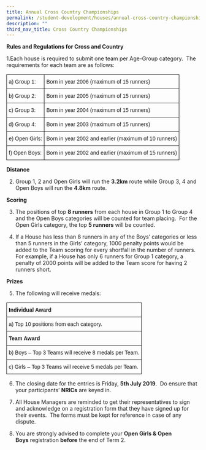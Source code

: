 ```yaml
---
title: Annual Cross Country Championships
permalink: /student-development/houses/annual-cross-country-championships/
description: ""
third_nav_title: Cross Country Championships
---
```

**Rules and Regulations for Cross and Country**

1.Each house is required to submit one team per Age-Group category.  The requirements for each team are as follows:

<style type="text/css">
.tg  {border-collapse:collapse;border-spacing:0;}
.tg td{border-color:black;border-style:solid;border-width:1px;font-family:Arial, sans-serif;font-size:14px;
  overflow:hidden;padding:10px 5px;word-break:normal;}
.tg th{border-color:black;border-style:solid;border-width:1px;font-family:Arial, sans-serif;font-size:14px;
  font-weight:normal;overflow:hidden;padding:10px 5px;word-break:normal;}
.tg .tg-0lax{text-align:left;vertical-align:top}
</style>
<table class="tg">
<thead>
  <tr>
    <th class="tg-0lax">a) Group 1:</th>
    <th class="tg-0lax">Born in year 2006 (maximum of 15 runners)</th>
  </tr>
</thead>
<tbody>
  <tr>
    <td class="tg-0lax">b) Group 2:</td>
    <td class="tg-0lax">Born in year 2005 (maximum of 15 runners)</td>
  </tr>
  <tr>
    <td class="tg-0lax">c) Group 3:</td>
    <td class="tg-0lax">Born in year 2004 (maximum of 15 runners)</td>
  </tr>
  <tr>
    <td class="tg-0lax">d) Group 4:</td>
    <td class="tg-0lax">Born in year 2003 (maximum of 15 runners)</td>
  </tr>
  <tr>
    <td class="tg-0lax">e) Open Girls:</td>
    <td class="tg-0lax">Born in year 2002 and earlier (maximum of 10 runners)</td>
  </tr>
  <tr>
    <td class="tg-0lax">f) Open Boys:</td>
    <td class="tg-0lax">Born in year 2002 and earlier (maximum of 15 runners)</td>
  </tr>
</tbody>
</table>

**Distance**

2. Group 1, 2 and Open Girls will run the **3.2km** route while Group 3, 4 and Open Boys will run the **4.8km** route.

**Scoring**

3. The positions of top **8 runners** from each house in Group 1 to Group 4 and the Open Boys categories will be counted for team placing.  For the Open Girls category, the top **5 runners** will be counted.

4. If a House has less than 8 runners in any of the Boys’ categories or less than 5 runners in the Girls’ category, 1000 penalty points would be added to the Team scoring for every shortfall in the number of runners.  For example, if a House has only 6 runners for Group 1 category, a penalty of 2000 points will be added to the Team score for having 2 runners short.

**Prizes**

5. The following will receive medals:

<style type="text/css">
.tg  {border-collapse:collapse;border-spacing:0;}
.tg td{border-color:black;border-style:solid;border-width:1px;font-family:Arial, sans-serif;font-size:14px;
  overflow:hidden;padding:10px 5px;word-break:normal;}
.tg th{border-color:black;border-style:solid;border-width:1px;font-family:Arial, sans-serif;font-size:14px;
  font-weight:normal;overflow:hidden;padding:10px 5px;word-break:normal;}
.tg .tg-1wig{font-weight:bold;text-align:left;vertical-align:top}
.tg .tg-0lax{text-align:left;vertical-align:top}
</style>
<table class="tg">
<thead>
  <tr>
    <th class="tg-1wig">Individual Award</th>
  </tr>
</thead>
<tbody>
  <tr>
    <td class="tg-0lax">a) Top 10 positions from each category.</td>
  </tr>
  <tr>
    <td class="tg-1wig">Team Award</td>
  </tr>
  <tr>
    <td class="tg-0lax">b) Boys – Top 3 Teams will receive 8 medals per Team.</td>
  </tr>
  <tr>
    <td class="tg-0lax">c) Girls – Top 3 Teams will receive 5 medals per Team.</td>
  </tr>
</tbody>
</table>

6. The closing date for the entries is Friday, **5th July 2019**.  Do ensure that your participants’ **NRICs** are keyed in.

7. All House Managers are reminded to get their representatives to sign and acknowledge on a registration form that they have signed up for their events.  The forms must be kept for reference in case of any dispute.

8. You are strongly advised to complete your **Open Girls & Open Boys** registration **before** the end of Term 2.